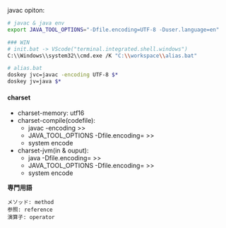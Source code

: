 javac opiton:
```bash
# javac & java env
export JAVA_TOOL_OPTIONS="-Dfile.encoding=UTF-8 -Duser.language=en"

### WIN
# init.bat -> VScode("terminal.integrated.shell.windows")
C:\\Windows\\system32\\cmd.exe /K "C:\\workspace\\alias.bat"

# alias.bat
doskey jvc=javac -encoding UTF-8 $*
doskey jv=java $*
```

#### charset
* charset-memory: utf16
* charset-compile(codefile):
	* javac -encoding <charset>  >>
	* JAVA_TOOL_OPTIONS -Dfile.encoding=<charset>  >>
	* system encode
* charset-jvm(in & ouput):
	* java -Dfile.encoding=<charset>  >>
	* JAVA_TOOL_OPTIONS -Dfile.encoding=<charset>  >>
	* system encode
	
**専門用語**
```
メソッド: method
参照: reference
演算子: operator
```
